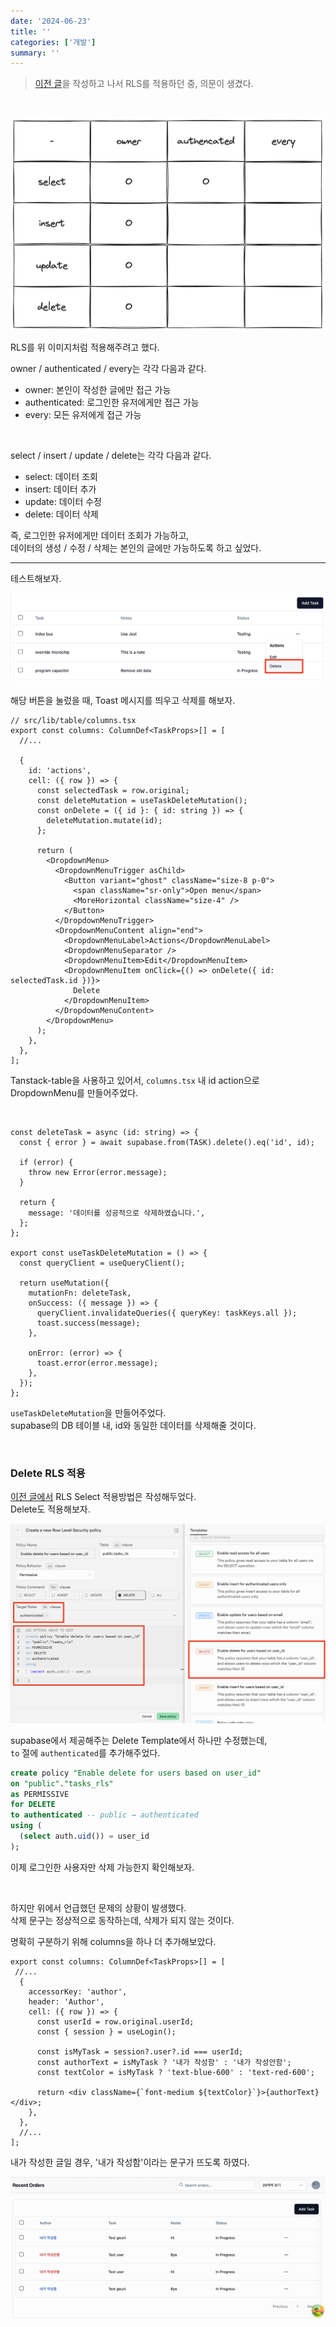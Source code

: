 ```yaml
---
date: '2024-06-23'
title: ''
categories: ['개발']
summary: ''
---
```


> [이전 글](https://geuni620.github.io/blog/2024/6/22/supabase-rls/)을 작성하고 나서 RLS를 적용하던 중, 의문이 생겼다.

<!-- 내용 추가해야함 -->

<br/>

![](./supabase-rls-authenticated-list.png)

RLS를 위 이미지처럼 적용해주려고 했다.

owner / authenticated / every는 각각 다음과 같다.

- owner: 본인이 작성한 글에만 접근 가능
- authenticated: 로그인한 유저에게만 접근 가능
- every: 모든 유저에게 접근 가능

<br/>

select / insert / update / delete는 각각 다음과 같다.

- select: 데이터 조회
- insert: 데이터 추가
- update: 데이터 수정
- delete: 데이터 삭제

즉, 로그인한 유저에게만 데이터 조회가 가능하고,  
데이터의 생성 / 수정 / 삭제는 본인의 글에만 가능하도록 하고 싶었다.

---

테스트해보자.

![](./delete-button.png)

해당 버튼을 눌렀을 때, Toast 메시지를 띄우고 삭제를 해보자.

```TSX
// src/lib/table/columns.tsx
export const columns: ColumnDef<TaskProps>[] = [
  //...

  {
    id: 'actions',
    cell: ({ row }) => {
      const selectedTask = row.original;
      const deleteMutation = useTaskDeleteMutation();
      const onDelete = ({ id }: { id: string }) => {
        deleteMutation.mutate(id);
      };

      return (
        <DropdownMenu>
          <DropdownMenuTrigger asChild>
            <Button variant="ghost" className="size-8 p-0">
              <span className="sr-only">Open menu</span>
              <MoreHorizontal className="size-4" />
            </Button>
          </DropdownMenuTrigger>
          <DropdownMenuContent align="end">
            <DropdownMenuLabel>Actions</DropdownMenuLabel>
            <DropdownMenuSeparator />
            <DropdownMenuItem>Edit</DropdownMenuItem>
            <DropdownMenuItem onClick={() => onDelete({ id: selectedTask.id })}>
              Delete
            </DropdownMenuItem>
          </DropdownMenuContent>
        </DropdownMenu>
      );
    },
  },
];
```

Tanstack-table을 사용하고 있어서, `columns.tsx` 내 id action으로 DropdownMenu를 만들어주었다.

<br/>

```TSX
const deleteTask = async (id: string) => {
  const { error } = await supabase.from(TASK).delete().eq('id', id);

  if (error) {
    throw new Error(error.message);
  }

  return {
    message: '데이터를 성공적으로 삭제하였습니다.',
  };
};

export const useTaskDeleteMutation = () => {
  const queryClient = useQueryClient();

  return useMutation({
    mutationFn: deleteTask,
    onSuccess: ({ message }) => {
      queryClient.invalidateQueries({ queryKey: taskKeys.all });
      toast.success(message);
    },

    onError: (error) => {
      toast.error(error.message);
    },
  });
};
```

`useTaskDeleteMutation`을 만들어주었다.  
supabase의 DB 테이블 내, id와 동일한 데이터를 삭제해줄 것이다.

<br/>

### Delete RLS 적용

[이전 글에서](https://geuni620.github.io/blog/2024/6/22/supabase-rls/#3-row-level-security-%EC%A0%81%EC%9A%A9%ED%95%98%EA%B8%B0) RLS Select 적용방법은 작성해두었다.  
Delete도 적용해보자.

![](./supabase-delete-rls.png)

supabase에서 제공해주는 Delete Template에서 하나만 수정했는데,  
`to` 절에 `authenticated`를 추가해주었다.

```SQL
create policy "Enable delete for users based on user_id"
on "public"."tasks_rls"
as PERMISSIVE
for DELETE
to authenticated -- public → authenticated
using (
  (select auth.uid()) = user_id
);
```

이제 로그인한 사용자만 삭제 가능한지 확인해보자.

<br/>

하지만 위에서 언급했던 문제의 상황이 발생했다.  
삭제 문구는 정상적으로 동작하는데, 삭제가 되지 않는 것이다.

명확히 구분하기 위해 columns을 하나 더 추가해보았다.

```TSX
export const columns: ColumnDef<TaskProps>[] = [
 //...
  {
    accessorKey: 'author',
    header: 'Author',
    cell: ({ row }) => {
      const userId = row.original.userId;
      const { session } = useLogin();

      const isMyTask = session?.user?.id === userId;
      const authorText = isMyTask ? '내가 작성함' : '내가 작성안함';
      const textColor = isMyTask ? 'text-blue-600' : 'text-red-600';

      return <div className={`font-medium ${textColor}`}>{authorText}</div>;
    },
  },
  //...
];
```

내가 작성한 글일 경우, '내가 작성함'이라는 문구가 뜨도록 하였다.

![](./test.gif)
